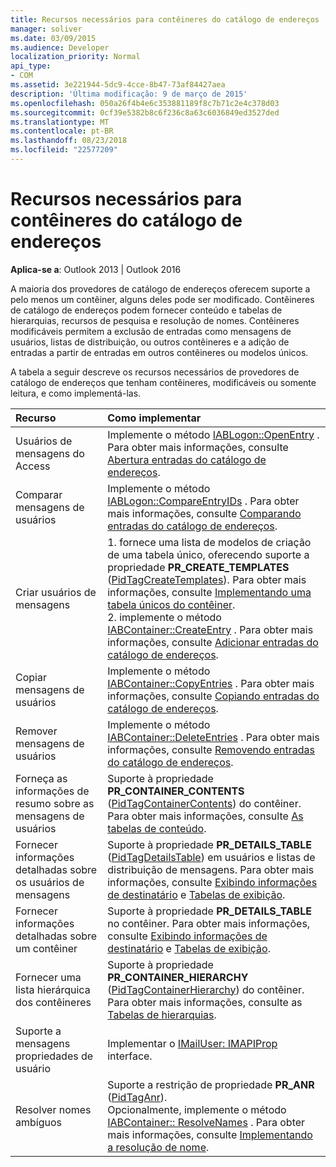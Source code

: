 ```yaml
---
title: Recursos necessários para contêineres do catálogo de endereços
manager: soliver
ms.date: 03/09/2015
ms.audience: Developer
localization_priority: Normal
api_type:
- COM
ms.assetid: 3e221944-5dc9-4cce-8b47-73af84427aea
description: 'Última modificação: 9 de março de 2015'
ms.openlocfilehash: 050a26f4b4e6c353881189f8c7b71c2e4c378d03
ms.sourcegitcommit: 0cf39e5382b8c6f236c8a63c6036849ed3527ded
ms.translationtype: MT
ms.contentlocale: pt-BR
ms.lasthandoff: 08/23/2018
ms.locfileid: "22577209"
---
```

# <a name="required-features-for-address-book-containers"></a>Recursos necessários para contêineres do catálogo de endereços

  
  
**Aplica-se a**: Outlook 2013 | Outlook 2016 
  
A maioria dos provedores de catálogo de endereços oferecem suporte a pelo menos um contêiner, alguns deles pode ser modificado. Contêineres de catálogo de endereços podem fornecer conteúdo e tabelas de hierarquias, recursos de pesquisa e resolução de nomes. Contêineres modificáveis permitem a exclusão de entradas como mensagens de usuários, listas de distribuição, ou outros contêineres e a adição de entradas a partir de entradas em outros contêineres ou modelos únicos.
  
A tabela a seguir descreve os recursos necessários de provedores de catálogo de endereços que tenham contêineres, modificáveis ou somente leitura, e como implementá-las.
  
|**Recurso**|**Como implementar**|
|:-----|:-----|
|Usuários de mensagens do Access  <br/> |Implemente o método [IABLogon::OpenEntry](iablogon-openentry.md) . Para obter mais informações, consulte [Abertura entradas do catálogo de endereços](opening-address-book-entries.md).  <br/> |
|Comparar mensagens de usuários  <br/> |Implemente o método [IABLogon::CompareEntryIDs](iablogon-compareentryids.md) . Para obter mais informações, consulte [Comparando entradas do catálogo de endereços](comparing-address-book-entries.md).  <br/> |
|Criar usuários de mensagens  <br/> |1. fornece uma lista de modelos de criação de uma tabela único, oferecendo suporte a propriedade **PR_CREATE_TEMPLATES** ([PidTagCreateTemplates](pidtagcreatetemplates-canonical-property.md)). Para obter mais informações, consulte [Implementando uma tabela únicos do contêiner](implementing-a-container-one-off-table.md).  <br/> 2. implemente o método [IABContainer::CreateEntry](iabcontainer-createentry.md) . Para obter mais informações, consulte [Adicionar entradas do catálogo de endereços](adding-address-book-entries.md).  <br/> |
|Copiar mensagens de usuários  <br/> |Implemente o método [IABContainer::CopyEntries](iabcontainer-copyentries.md) . Para obter mais informações, consulte [Copiando entradas do catálogo de endereços](copying-address-book-entries.md).  <br/> |
|Remover mensagens de usuários  <br/> |Implemente o método [IABContainer::DeleteEntries](iabcontainer-deleteentries.md) . Para obter mais informações, consulte [Removendo entradas do catálogo de endereços](removing-address-book-entries.md).  <br/> |
|Forneça as informações de resumo sobre as mensagens de usuários  <br/> |Suporte à propriedade **PR_CONTAINER_CONTENTS** ([PidTagContainerContents](pidtagcontainercontents-canonical-property.md)) do contêiner. Para obter mais informações, consulte [As tabelas de conteúdo](contents-tables.md).  <br/> |
|Fornecer informações detalhadas sobre os usuários de mensagens  <br/> |Suporte à propriedade **PR_DETAILS_TABLE** ([PidTagDetailsTable](pidtagdetailstable-canonical-property.md)) em usuários e listas de distribuição de mensagens. Para obter mais informações, consulte [Exibindo informações de destinatário](displaying-recipient-information.md) e [Tabelas de exibição](display-tables.md).  <br/> |
|Fornecer informações detalhadas sobre um contêiner  <br/> |Suporte à propriedade **PR_DETAILS_TABLE** no contêiner. Para obter mais informações, consulte [Exibindo informações de destinatário](displaying-recipient-information.md) e [Tabelas de exibição](display-tables.md).  <br/> |
|Fornecer uma lista hierárquica dos contêineres  <br/> |Suporte à propriedade **PR_CONTAINER_HIERARCHY** ([PidTagContainerHierarchy](pidtagcontainerhierarchy-canonical-property.md)) do contêiner. Para obter mais informações, consulte as [Tabelas de hierarquias](hierarchy-tables.md).  <br/> |
|Suporte a mensagens propriedades de usuário  <br/> |Implementar o [IMailUser: IMAPIProp](imailuserimapiprop.md) interface.  <br/> |
|Resolver nomes ambíguos  <br/> | Suporte a restrição de propriedade **PR_ANR** ([PidTagAnr](pidtaganr-canonical-property.md)).  <br/>  Opcionalmente, implemente o método [IABContainer:: ResolveNames](iabcontainer-resolvenames.md) . Para obter mais informações, consulte [Implementando a resolução de nome](implementing-name-resolution.md).  <br/> |
   

